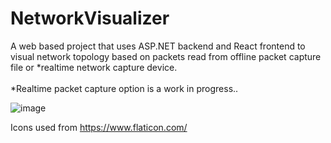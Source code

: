 # NetworkVisualizer
A web based project that uses ASP.NET backend and React frontend to visual network topology based on packets read from offline packet capture file or *realtime network capture device.
<br /><br />
*Realtime packet capture option is a work in progress..

![image](https://user-images.githubusercontent.com/26511261/213912940-beb7acc2-3c6d-4c62-9f18-58c2b2ac6360.png)

Icons used from https://www.flaticon.com/
